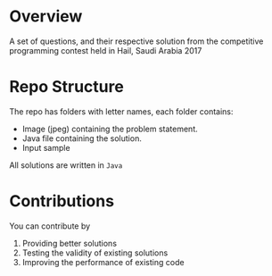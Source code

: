 
# Overview
A set of questions, and their respective solution from the competitive programming contest held in Hail, Saudi Arabia 2017

# Repo Structure
The repo has folders with letter names, each folder contains:

- Image (jpeg) containing the problem statement.
- Java file containing the solution.
- Input sample

All solutions are written in `Java`

# Contributions
You can contribute by

1. Providing better solutions
2. Testing the validity of existing solutions
3. Improving the performance of existing code 
